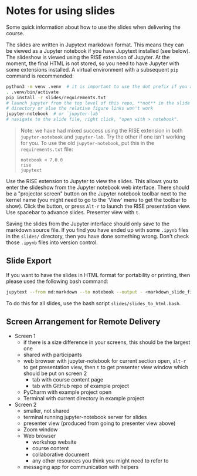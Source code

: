 # Notes for using slides

Some quick information about how to use the slides when delivering the course.

The slides are written in Jupytext markdown format.
This means they can be viewed as a Jupyter notebook if you have Jupytext installed (see below).
The slideshow is viewed using the RISE extension of Jupyter.
At the moment, the final HTML is not stored,
so you need to have Jupyter with some extensions installed.
A virtual environment with a subsequent `pip` command is recommended:

```bash
python3 -m venv .venv  # it is important to use the dot prefix if you are creating this at the top level of this repo
. .venv/bin/activate
pip install -r slides/requirements.txt 
# launch jupyter from the top level of this repo, **not** in the slide
# directory or else the relative figure links won't work
jupyter-notebook  # or `jupyter-lab`
# navigate to the slide file, right click, "open with > notebook".
```

> Note: we have had mixed success using the RISE extension in both `jupyter-notebook` and `jupyter-lab`.
> Try the other if one isn't working for you.
> To use the old `jupyter-notebook`, put this in the `requirements.txt` file:
>
> ```requirements
> notebook < 7.0.0
> rise
> jupytext
> ```

Use the RISE extension to Jupyter to view the slides.
This allows you to enter the slideshow from the Jupyter notebook web interface.
There should be a "projector screen" button on the Jupyter notebook toolbar next to the kernel name
(you might need to go to the 'View' menu to get the toolbar to show).
Click the button, or press `Alt-r` to launch the RISE presentation view.
Use spacebar to advance slides. Presenter view with `t`.

Saving the slides from the Jupyter interface should only save to the markdown source file.
If you find you have ended up with some `.ipynb` files in the `slides/` directory,
then you have done something wrong. Don't check those `.ipynb` files into version control.

## Slide Export

If you want to have the slides in HTML format for portability or printing, then please used the
following bash command:

```bash
jupytext --from md:markdown --to notebook --output - <markdown_slide_file> | jupyter nbconvert --stdin --to slides --embed-images --output <html_output_filename>
```

To do this for all slides, use the bash script `slides/slides_to_html.bash`.

## Screen Arrangement for Remote Delivery

- Screen 1
  - if there is a size difference in your screens, this should be the largest one
  - shared with participants
  - web browser with jupyter-notebook for current section open, `alt-r` to get presentation view,
  then `t` to get presenter view window which should be put on screen 2
    - tab with course content page
    - tab with GitHub repo of example project
  - PyCharm with example project open
  - Terminal with current directory in example project
- Screen 2
  - smaller, not shared
  - terminal running jupyter-notebook server for slides
  - presenter view (produced from going to presenter view above)
  - Zoom window
  - Web browser
    - workshop website
    - course content
    - collaborative document
    - any other resources you think you might need to refer to
  - messaging app for communication with helpers
